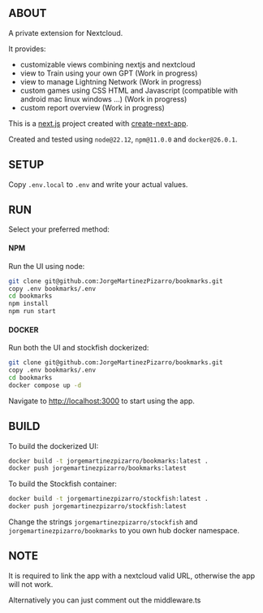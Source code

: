 ## ABOUT

A private extension for Nextcloud.

It provides:

- customizable views combining nextjs and nextcloud
- view to Train using your own GPT (Work in progress)
- view to manage Lightning Network (Work in progress)
- custom games using CSS HTML and Javascript (compatible with android mac linux windows ...) (Work in progress)
- custom report overview (Work in progress)

This is a [next.js](https://nextjs.org/) project created with [create-next-app](https://github.com/vercel/next.js/tree/canary/packages/create-next-app).

Created and tested using `node@22.12`, `npm@11.0.0` and `docker@26.0.1`.

## SETUP

Copy `.env.local` to `.env` and write your actual values.

## RUN

Select your preferred method:

#### NPM

Run the UI using node:

```bash
git clone git@github.com:JorgeMartinezPizarro/bookmarks.git
copy .env bookmarks/.env
cd bookmarks
npm install
npm run start
```

#### DOCKER

Run both the UI and stockfish dockerized:

```bash
git clone git@github.com:JorgeMartinezPizarro/bookmarks.git
copy .env bookmarks/.env
cd bookmarks
docker compose up -d
```

Navigate to [http://localhost:3000](http://localhost:3000) to start using the app.

## BUILD

To build the dockerized UI:

```bash
docker build -t jorgemartinezpizarro/bookmarks:latest . 
docker push jorgemartinezpizarro/bookmarks:latest
```

To build the Stockfish container:
```bash
docker build -t jorgemartinezpizarro/stockfish:latest . 
docker push jorgemartinezpizarro/stockfish:latest
```

Change the strings `jorgemartinezpizarro/stockfish` and `jorgemartinezpizarro/bookmarks` to you own hub docker namespace.

## NOTE

It is required to link the app with a nextcloud valid URL, otherwise the app will not work. 

Alternatively you can just comment out the middleware.ts 
